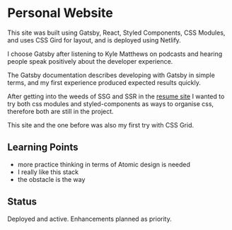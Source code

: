 # Personal Website

This site was built using Gatsby, React, Styled Components, 
CSS Modules, and uses CSS Gird for layout, and is deployed using Netlify.

I choose Gatsby after listening to Kyle Matthews on podcasts and hearing 
people speak positively about the developer experience.

The Gatsby documentation describes developing with Gatsby in simple terms, and 
my first experience produced expected results quickly.

After getting into the weeds of SSG and SSR in the [resume site](https://github.com/exitroute/resume) 
I wanted to try both css modules and styled-components as ways to organise 
css, therefore both are still in the project.

This site and the one before was also my first try with CSS Grid.

## Learning Points

- more practice thinking in terms of Atomic design is needed
- I really like this stack
- the obstacle is the way

## Status

Deployed and active. Enhancements planned as priority.

